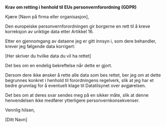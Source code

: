 **Krav om retting i henhold til EUs personvernforordning (GDPR)**

Kjære [Navn på firma eller organisasjon],

Den europeiske personvernforordningen gir borgerne en rett til å kreve korreksjon av uriktige data etter Artikkel 16.

Etter en gjennomgang av dataene jeg er gitt innsyn i, som dere behandler, krever jeg følgende data korrigert:

[Her skriver du hvilke data du vil ha rettet]

Det bes om en endelig bekreftelse når dette er gjort.

Dersom dere ikke ønsker å rette alle data som bes rettet, ber jeg om at dette begrunnes konkret i henhold til forordningens regelverk, slik at jeg har et bedre grunnlag for å eventuelt klage til Datatilsynet over avgjørelsen.

Det bes om at deres svar sendes meg på en sikker måte, slik at denne henvendelsen ikke medfører ytterligere personvernkonsekvenser.

Vennlig hilsen,

[Ditt Navn]
